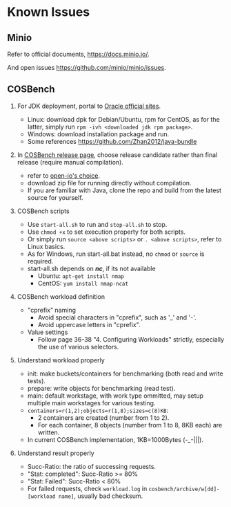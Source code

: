 # Known Issues

## Minio

Refer to official documents, <https://docs.minio.io/>.

And open issues <https://github.com/minio/minio/issues>.

## COSBench

1. For JDK deployment, portal to [Oracle official sites](http://www.oracle.com/technetwork/cn/java/javase/downloads/index.html).
    * Linux: download dpk for Debian/Ubuntu, rpm for CentOS, as for the latter, simply run `rpm -ivh <downloaded jdk rpm package>`.
    * Windows: download installation package and run.
    * Some references <https://github.com/Zhan2012/java-bundle>

2. In [COSBench release page](https://github.com/intel-cloud/cosbench/releases), choose release candidate rather than final release (require manual compilation).
    * refer to [open-io's choice](https://github.com/open-io/cosbench/releases).
    * download zip file for running directly without compilation.
    * If you are familiar with Java, clone the repo and build from the latest source for yourself.

3. COSBench scripts
    * Use `start-all.sh` to run and `stop-all.sh` to stop.
    * Use `chmod +x` to set execution property for both scripts.
    * Or simply run `source <above scripts>` or `. <above scripts>`, refer to Linux basics.
    * As for Windows, run start-all.bat instead, no `chmod` or `source` is required.
    * start-all.sh depends on _**nc**_, if its not available
        * Ubuntu: `apt-get install nmap`
        * CentOS: `yum install nmap-ncat`

4. COSBench workload definition
    * "cprefix" naming
        * Avoid special characters in "cprefix", such as '\_' and '-'.
        * Avoid uppercase letters in "cprefix".
    * Value settings
        * Follow page 36-38 "4. Configuring Workloads" strictly, especially the use of various selectors.

5. Understand workload properly
    * init: make buckets/containers for benchmarking (both read and write tests).
    * prepare: write objects for benchmarking (read test).
    * main: default workstage, with work type ommitted, may setup multiple main workstages for various testing.
    * `containers=r(1,2);objects=r(1,8);sizes=c(8)KB`:
        * 2 containers are created (number from 1 to 2).
        * For each container, 8 objects (number from 1 to 8, 8KB each) are written.
    * In current COSBench implementation, 1KB=1000Bytes (-\_-\|\|\|).

6. Understand result properly
    * Succ-Ratio: the ratio of successing requests.
    * "Stat: completed": Succ-Ratio >= 80%
    * "Stat: Failed": Succ-Ratio < 80%
    * For failed requests, check `workload.log` in `cosbench/archive/w[dd]-[workload name]`, usually bad checksum.
